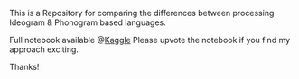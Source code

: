 This is a Repository for comparing the differences between processing Ideogram & Phonogram based languages.

Full notebook available @[Kaggle](https://www.kaggle.com/code/jasonheesanglee/ideogram-based-vs-phonogram-based-language)
Please upvote the notebook if you find my approach exciting.

Thanks!

